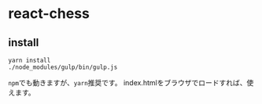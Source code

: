 # react-chess

## install

```
yarn install
./node_modules/gulp/bin/gulp.js
```
`npm`でも動きますが、`yarn`推奨です。
index.htmlをブラウザでロードすれば、使えます。
